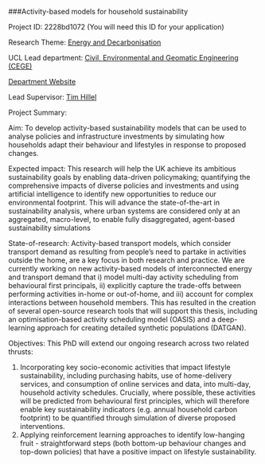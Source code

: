 ###Activity-based models for household sustainability

Project ID: 2228bd1072
(You will need this ID for your application)

Research Theme: [Energy and Decarbonisation](../themes/energy-and-decarbonisation.md)

UCL Lead department: [Civil, Environmental and Geomatic Engineering (CEGE)](../departments/civil-environmental-and-geomatic-engineering.md)

[Department Website](https://www.ucl.ac.uk/civil-environmental-geomatic-engineering)

Lead Supervisor: [Tim Hillel](https://iris.ucl.ac.uk/iris/browse/profile?upi=THILL50)

Project Summary:

Aim: To develop activity-based sustainability models that can be used to analyse policies and infrastructure investments by simulating how households adapt their behaviour and lifestyles in response to proposed changes. 
 
 Expected impact: This research will help the UK achieve its ambitious sustainability goals by enabling data-driven policymaking; quantifying the comprehensive impacts of diverse policies and investments and using artificial intelligence to identify new opportunities to reduce our environmental footprint. This will advance the state-of-the-art in sustainability analysis, where urban systems are considered only at an aggregated, macro-level, to enable fully disaggregated, agent-based sustainability simulations
 
 State-of-research: Activity-based transport models, which consider transport demand as resulting from people’s need to partake in activities outside the home, are a key focus in both research and practice. We are currently working on new activity-based models of interconnected energy and transport demand that i) model multi-day activity scheduling from behavioural first principals, ii) explicitly capture the trade-offs between performing activities in-home or out-of-home, and iii) account for complex interactions between household members. This has resulted in the creation of several open-source research tools that will support this thesis, including an optimisation-based activity scheduling model (OASIS) and a deep-learning approach for creating detailed synthetic populations (DATGAN).
 
 Objectives: This PhD will extend our ongoing research across two related thrusts:
 1. Incorporating key socio-economic activities that impact lifestyle sustainability, including purchasing habits, use of home-delivery services, and consumption of online services and data, into multi-day, household activity schedules. Crucially, where possible, these activities will be predicted from behavioural first principles, which will therefore enable key sustainability indicators (e.g. annual household carbon footprint) to be quantified through simulation of diverse proposed interventions.
 2. Applying reinforcement learning approaches to identify low-hanging fruit - straightforward steps (both bottom-up behaviour changes and top-down policies) that have a positive impact on lifestyle sustainability.
